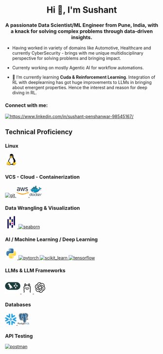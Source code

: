 <h1 align="center">Hi 👋, I'm Sushant</h1>
<h3 align="center">A passionate Data Scientist/ML Engineer from Pune, India, with a knack for solving complex problems through data-driven insights.</h3>

- Having worked in variety of domains like Automotive, Healthcare and currently CyberSecurity - brings with me unique multidisciplinary perspective for solving problems and bringing impact.

- Currenty working on mostly Agentic AI for workflow automations. 

- 🌱 I’m currently learning **Cuda & Reinforcement Learning**. Integration of RL with deeplearning has got huge improvements to LLMs in bringing about emergent properties. Hence the interest and reason for deep diving in RL. 

<h3 align="left">Connect with me:</h3>
<p align="left">
<a href="https://linkedin.com/in/https://www.linkedin.com/in/sushant-penshanwar-98545167/" target="blank"><img align="center" src="https://raw.githubusercontent.com/rahuldkjain/github-profile-readme-generator/master/src/images/icons/Social/linked-in-alt.svg" alt="https://www.linkedin.com/in/sushant-penshanwar-98545167/" height="30" width="40" /></a>
</p>

## Technical Proficiency

### Linux
  <a href="https://www.linux.org/" target="_blank" rel="noreferrer"> <img src="https://raw.githubusercontent.com/devicons/devicon/master/icons/linux/linux-original.svg" alt="linux" width="40" height="40"/> </a> 

### VCS - Cloud - Containerization
  <a href="https://git-scm.com/" target="_blank" rel="noreferrer"> <img src="https://www.vectorlogo.zone/logos/git-scm/git-scm-icon.svg" alt="git" width="40" height="40"/> </a> 
  <a href="https://aws.amazon.com" target="_blank" rel="noreferrer"> <img src="https://raw.githubusercontent.com/devicons/devicon/master/icons/amazonwebservices/amazonwebservices-original-wordmark.svg" alt="aws" width="40" height="40"/> </a> 
  <a href="https://www.docker.com/" target="_blank" rel="noreferrer"> <img src="https://raw.githubusercontent.com/devicons/devicon/master/icons/docker/docker-original-wordmark.svg" alt="docker" width="40" height="40"/> </a> 

### Data Wrangling & Visualization

  <a href="https://pandas.pydata.org/" target="_blank" rel="noreferrer"> <img src="https://raw.githubusercontent.com/devicons/devicon/2ae2a900d2f041da66e950e4d48052658d850630/icons/pandas/pandas-original.svg" alt="pandas" width="40" height="40"/> </a> 
  <a href="https://seaborn.pydata.org/" target="_blank" rel="noreferrer"> <img src="https://seaborn.pydata.org/_images/logo-mark-lightbg.svg" alt="seaborn" width="40" height="40"/> </a> 

  



### AI / Machine Learning / Deep Learning

  <a href="https://www.python.org" target="_blank" rel="noreferrer"> <img src="https://raw.githubusercontent.com/devicons/devicon/master/icons/python/python-original.svg" alt="python" width="40" height="40"/> </a> 
  <a href="https://pytorch.org/" target="_blank" rel="noreferrer"> <img src="https://www.vectorlogo.zone/logos/pytorch/pytorch-icon.svg" alt="pytorch" width="40" height="40"/> </a> 
  <a href="https://scikit-learn.org/" target="_blank" rel="noreferrer"> <img src="https://upload.wikimedia.org/wikipedia/commons/0/05/Scikit_learn_logo_small.svg" alt="scikit_learn" width="40" height="40"/> </a> 
  <a href="https://www.tensorflow.org" target="_blank" rel="noreferrer"> <img src="https://www.vectorlogo.zone/logos/tensorflow/tensorflow-icon.svg" alt="tensorflow" width="40" height="40"/> </a> </p>

### LLMs & LLM Frameworks

  <a href="https://www.langchain.com/" target="_blank" rel="noreferrer"> <img src=".images/langgraph-color.png" alt="Description" width="50" height="50"> </a> 
  <a href="https://ollama.com/" target="_blank" rel="noreferrer"> <img src=".images/ollama.png" alt="Description" width="37" height="37"> </a> 
  <a href="https://platform.openai.com/docs/overview" target="_blank" rel="noreferrer"> <img src=".images/openai.png" alt="Description" width="40" height="40"> </a> 

### Databases

  <a href="https://www.snowflake.com/en/" target="_blank" rel="noreferrer">  <img src=".images/snowflake.svg" alt="Description" width="37" height="37"> </a>
  <a href="https://www.postgresql.org" target="_blank" rel="noreferrer"> <img src="https://raw.githubusercontent.com/devicons/devicon/master/icons/postgresql/postgresql-original-wordmark.svg" alt="postgresql" width="40" height="40"/> </a>

### API Testing
 
  <a href="https://postman.com" target="_blank" rel="noreferrer"> <img src="https://www.vectorlogo.zone/logos/getpostman/getpostman-icon.svg" alt="postman" width="40" height="40"/> </a> 